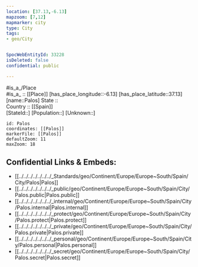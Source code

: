 ```yaml
---
location: [37.13,-6.13] 
mapzoom: [7,12] 
mapmarker: city 
type: City
tags:
- geo/City


SpocWebEntityId: 33228
isDeleted: false
confidential: public

---
```

#is_a_/Place  
#is_a_ :: [[Place]] 
[has_place_longitude::-6.13] 
[has_place_latitude::37.13] 
[name::Palos] 
State ::  
Country :: [[Spain]]  
[StateId::] 
[Population::] 
[Unknown::] 


```leaflet
id: Palos
coordinates: [[Palos]] 
markerFile: [[Palos]] 
defaultZoom: 11 
maxZoom: 18
```


## Confidential Links & Embeds: 
- [[../../../../../../../_Standards/geo/Continent/Europe/Europe~South/Spain/City/Palos|Palos]] 
- [[../../../../../../../_public/geo/Continent/Europe/Europe~South/Spain/City/Palos.public|Palos.public]] 
- [[../../../../../../../_internal/geo/Continent/Europe/Europe~South/Spain/City/Palos.internal|Palos.internal]] 
- [[../../../../../../../_protect/geo/Continent/Europe/Europe~South/Spain/City/Palos.protect|Palos.protect]] 
- [[../../../../../../../_private/geo/Continent/Europe/Europe~South/Spain/City/Palos.private|Palos.private]] 
- [[../../../../../../../_personal/geo/Continent/Europe/Europe~South/Spain/City/Palos.personal|Palos.personal]] 
- [[../../../../../../../_secret/geo/Continent/Europe/Europe~South/Spain/City/Palos.secret|Palos.secret]] 
